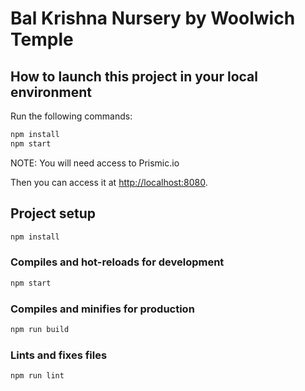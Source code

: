 # Bal Krishna Nursery by Woolwich Temple

## How to launch this project in your local environment

Run the following commands:

```bash
npm install
npm start
```

NOTE: You will need access to Prismic.io

Then you can access it at [http://localhost:8080](http://localhost:8080).

## Project setup

```bash
npm install
```

### Compiles and hot-reloads for development

```bash
npm start
```

### Compiles and minifies for production

```bash
npm run build
```

### Lints and fixes files

```bash
npm run lint
```

